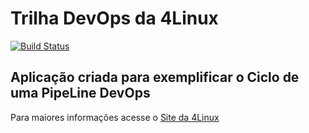 # Trilha DevOps da 4Linux

<!-- Altere a Flag abaixo com sua URL do Travis -->
[![Build Status](https://travis-ci.org/rog3riosouza/DevOpsLab-HelloWorld.svg?branch=master)](https://travis-ci.org/rog3riosouza/DevOpsLab-HelloWorld)

## Aplicação criada para exemplificar o Ciclo de uma PipeLine DevOps


Para maiores informações acesse o [Site da 4Linux](https://www.4linux.com.br/cursos/devops)
